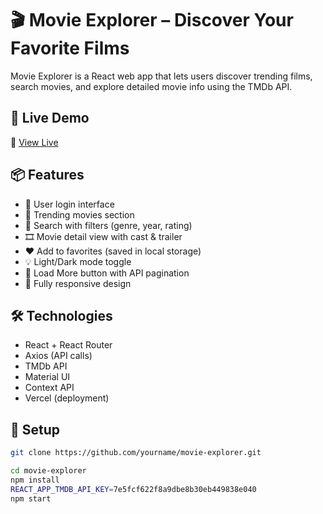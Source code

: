 # 🎬 Movie Explorer – Discover Your Favorite Films

Movie Explorer is a React web app that lets users discover trending films, search movies, and explore detailed movie info using the TMDb API.

## 🚀 Live Demo

🔗 [View Live](https://movie-explorer.netlify.app)

## 📦 Features

- 🔐 User login interface
- 🌟 Trending movies section
- 🔎 Search with filters (genre, year, rating)
- 🎞️ Movie detail view with cast & trailer
- ❤️ Add to favorites (saved in local storage)
- 💡 Light/Dark mode toggle
- 🔁 Load More button with API pagination
- 📱 Fully responsive design

## 🛠️ Technologies

- React + React Router
- Axios (API calls)
- TMDb API
- Material UI
- Context API
- Vercel (deployment)

## 🧠 Setup

```bash
git clone https://github.com/yourname/movie-explorer.git

cd movie-explorer
npm install
REACT_APP_TMDB_API_KEY=7e5fcf622f8a9dbe8b30eb449838e040
npm start